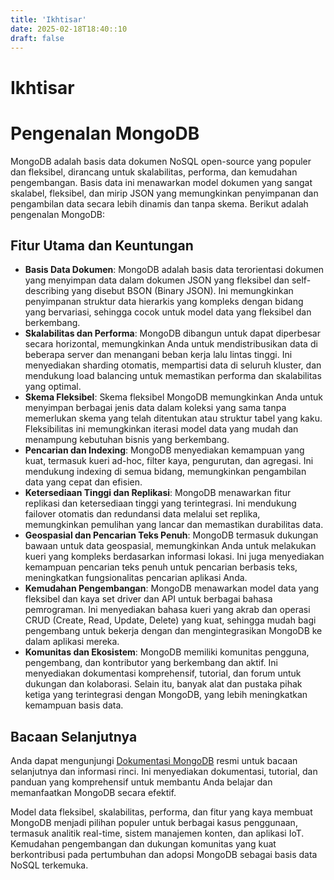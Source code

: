 ```yaml
---
title: 'Ikhtisar'
date: 2025-02-18T18:40::10
draft: false
---
```


# Ikhtisar

# Pengenalan MongoDB

MongoDB adalah basis data dokumen NoSQL open-source yang populer dan fleksibel, dirancang untuk skalabilitas, performa, dan kemudahan pengembangan. Basis data ini menawarkan model dokumen yang sangat skalabel, fleksibel, dan mirip JSON yang memungkinkan penyimpanan dan pengambilan data secara lebih dinamis dan tanpa skema. Berikut adalah pengenalan MongoDB:

## Fitur Utama dan Keuntungan

- **Basis Data Dokumen**: MongoDB adalah basis data terorientasi dokumen yang menyimpan data dalam dokumen JSON yang fleksibel dan self-describing yang disebut BSON (Binary JSON). Ini memungkinkan penyimpanan struktur data hierarkis yang kompleks dengan bidang yang bervariasi, sehingga cocok untuk model data yang fleksibel dan berkembang.
- **Skalabilitas dan Performa**: MongoDB dibangun untuk dapat diperbesar secara horizontal, memungkinkan Anda untuk mendistribusikan data di beberapa server dan menangani beban kerja lalu lintas tinggi. Ini menyediakan sharding otomatis, mempartisi data di seluruh kluster, dan mendukung load balancing untuk memastikan performa dan skalabilitas yang optimal.
- **Skema Fleksibel**: Skema fleksibel MongoDB memungkinkan Anda untuk menyimpan berbagai jenis data dalam koleksi yang sama tanpa memerlukan skema yang telah ditentukan atau struktur tabel yang kaku. Fleksibilitas ini memungkinkan iterasi model data yang mudah dan menampung kebutuhan bisnis yang berkembang.
- **Pencarian dan Indexing**: MongoDB menyediakan kemampuan yang kuat, termasuk kueri ad-hoc, filter kaya, pengurutan, dan agregasi. Ini mendukung indexing di semua bidang, memungkinkan pengambilan data yang cepat dan efisien.
- **Ketersediaan Tinggi dan Replikasi**: MongoDB menawarkan fitur replikasi dan ketersediaan tinggi yang terintegrasi. Ini mendukung failover otomatis dan redundansi data melalui set replika, memungkinkan pemulihan yang lancar dan memastikan durabilitas data.
- **Geospasial dan Pencarian Teks Penuh**: MongoDB termasuk dukungan bawaan untuk data geospasial, memungkinkan Anda untuk melakukan kueri yang kompleks berdasarkan informasi lokasi. Ini juga menyediakan kemampuan pencarian teks penuh untuk pencarian berbasis teks, meningkatkan fungsionalitas pencarian aplikasi Anda.
- **Kemudahan Pengembangan**: MongoDB menawarkan model data yang fleksibel dan kaya set driver dan API untuk berbagai bahasa pemrograman. Ini menyediakan bahasa kueri yang akrab dan operasi CRUD (Create, Read, Update, Delete) yang kuat, sehingga mudah bagi pengembang untuk bekerja dengan dan mengintegrasikan MongoDB ke dalam aplikasi mereka.
- **Komunitas dan Ekosistem**: MongoDB memiliki komunitas pengguna, pengembang, dan kontributor yang berkembang dan aktif. Ini menyediakan dokumentasi komprehensif, tutorial, dan forum untuk dukungan dan kolaborasi. Selain itu, banyak alat dan pustaka pihak ketiga yang terintegrasi dengan MongoDB, yang lebih meningkatkan kemampuan basis data.

## Bacaan Selanjutnya

Anda dapat mengunjungi [Dokumentasi MongoDB](https://docs.mongodb.com/) resmi untuk bacaan selanjutnya dan informasi rinci. Ini menyediakan dokumentasi, tutorial, dan panduan yang komprehensif untuk membantu Anda belajar dan memanfaatkan MongoDB secara efektif.

Model data fleksibel, skalabilitas, performa, dan fitur yang kaya membuat MongoDB menjadi pilihan populer untuk berbagai kasus penggunaan, termasuk analitik real-time, sistem manajemen konten, dan aplikasi IoT. Kemudahan pengembangan dan dukungan komunitas yang kuat berkontribusi pada pertumbuhan dan adopsi MongoDB sebagai basis data NoSQL terkemuka.
